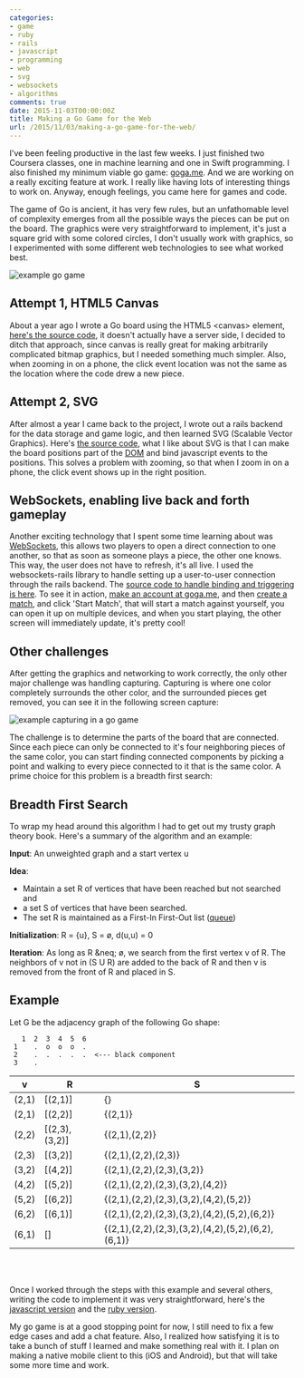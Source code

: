 ```yaml
---
categories:
- game
- ruby
- rails
- javascript
- programming
- web
- svg
- websockets
- algorithms
comments: true
date: 2015-11-03T00:00:00Z
title: Making a Go Game for the Web
url: /2015/11/03/making-a-go-game-for-the-web/
---
```


I've been feeling productive in the last few weeks. I just finished two Coursera classes, one in machine learning and one in Swift programming. I also finished my minimum viable go game: [goga.me](http://goga.me). And we are working on a really exciting feature at work. I really like having lots of interesting things to work on. Anyway, enough feelings, you came here for games and code.

The game of Go is ancient, it has very few rules, but an unfathomable level of complexity emerges from all the possible ways the pieces can be put on the board. The graphics were very straightforward to implement, it's just a square grid with some colored circles, I don't usually work with graphics, so I experimented with some different web technologies to see what worked best.

![example go game](/images/blogimg/gogame_screenshot_0.png)

## Attempt 1, HTML5 Canvas

About a year ago I wrote a Go board using the HTML5 &lt;canvas&gt; element, [here's the source code](https://github.com/tlehman/go-websocket/blob/master/go_game.js), it doesn't actually have a server side, I decided to ditch that approach, since canvas is really great for making arbitrarily complicated bitmap graphics, but I needed something much simpler. Also, when zooming in on a phone, the click event location was not the same as the location where the code drew a new piece.

## Attempt 2, SVG

After almost a year I came back to the project, I wrote out a rails backend for the data storage and game logic, and then learned SVG (Scalable Vector Graphics). Here's [the source code](https://github.com/tlehman/goga.me/blob/b585f4dec45d726615d73fca301c261d2df17167/app/views/matches/show.html.erb), what I like about SVG is that I can make the board positions part of the [DOM](https://en.wikipedia.org/wiki/Document_Object_Model) and bind javascript events to the positions. This solves a problem with zooming, so that when I zoom in on a phone, the click event shows up in the right position.


## WebSockets, enabling live back and forth gameplay

Another exciting technology that I spent some time learning about was [WebSockets](https://developer.mozilla.org/en-US/docs/Web/API/WebSockets_API), this allows two players to open a direct connection to one another, so that as soon as someone plays a piece, the other one knows. This way, the user does not have to refresh, it's all live. I used the websockets-rails library to handle setting up a user-to-user connection through the rails backend. The [source code to handle binding and triggering is here](https://github.com/tlehman/goga.me/blob/master/app/views/matches/show.html.erb#L67-L80). To see it in action, [make an account at goga.me](http://goga.me/users/sign_up), and then [create a match](http://goga.me/matches/new), and click 'Start Match', that will start a match against yourself, you can open it up on multiple devices, and when you start playing, the other screen will immediately update, it's pretty cool!

## Other challenges

After getting the graphics and networking to work correctly, the only other major challenge was handling capturing. Capturing is where one color completely surrounds the other color, and the surrounded pieces get removed, you can see it in the following screen capture:

![example capturing in a go game](/images/blogimg/gogame_capturing.gif)

The challenge is to determine the parts of the board that are connected. Since each piece can only be connected to it's four neighboring pieces of the same color, you can start finding connected components by picking a point and walking to every piece connected to it that is the same color. A prime choice for this problem is a breadth first search:

## Breadth First Search

To wrap my head around this algorithm I had to get out my trusty graph theory book. Here's a summary of the algorithm and an example:

**Input**: An unweighted graph and a start vertex u

**Idea**:

 - Maintain a set R of vertices that have been reached but not searched and
 - a set S of vertices that have been searched.
 - The set R is maintained as a First-In First-Out list ([queue](https://en.wikipedia.org/wiki/Queue_%28abstract_data_type%29))

**Initialization**: R = {u}, S = ø, d(u,u) = 0

**Iteration**: As long as R &neq; ø, we search from the first vertex v of R. The neighbors of v not in (S U R) are added to the back of R and then v is removed from the front of R and placed in S.

## Example

Let G be the adjacency graph of the following Go shape: 


       1  2  3  4  5  6
     1    .  o  o  o  .
     2    .  .  .  .  .  <--- black component
     3    .




| v | R | S |
|---|---|---|
| (2,1) | [(2,1)] | {} |
| (2,1) | [(2,2)] | {(2,1)} |
| (2,2) | [(2,3),(3,2)] | {(2,1),(2,2)} |
| (2,3) | [(3,2)] | {(2,1),(2,2),(2,3)} |
| (3,2) | [(4,2)] | {(2,1),(2,2),(2,3),(3,2)} |
| (4,2) | [(5,2)] | {(2,1),(2,2),(2,3),(3,2),(4,2)} |
| (5,2) | [(6,2)] | {(2,1),(2,2),(2,3),(3,2),(4,2),(5,2)} |
| (6,2) | [(6,1)] | {(2,1),(2,2),(2,3),(3,2),(4,2),(5,2),(6,2)} |
| (6,1) | [] | {(2,1),(2,2),(2,3),(3,2),(4,2),(5,2),(6,2),(6,1)} |


<br> <br>

Once I worked through the steps with this example and several others, writing the code to implement it was very straightforward, here's the [javascript version](https://github.com/tlehman/go-websocket/blob/8094890048ca845c0fef416573b8aba533ca6ea9/jasmine/src/ComponentMap.js#L16-L51) and the [ruby version](https://github.com/tlehman/goga.me/blob/b585f4dec45d726615d73fca301c261d2df17167/app/presenters/board_presenter.rb#L24-L41).

My go game is at a good stopping point for now, I still need to fix a few edge cases and add a chat feature. Also, I realized how satisfying it is to take a bunch of stuff I learned and make something real with it. I plan on making a native mobile client to this (iOS and Android), but that will take some more time and work.

